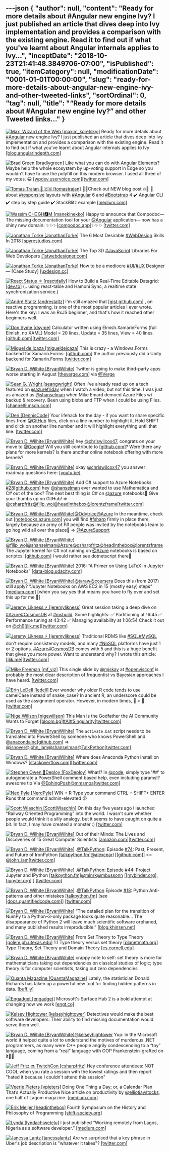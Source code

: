 ---json
{
  "author": null,
  "content": "Ready for more details about #Angular new engine Ivy? I just published an article that dives deep into Ivy implementation and provides a comparison with the existing engine. Read it to find out if what you've learnt about Angular internals applies to Ivy...",
  "inceptDate": "2018-10-23T21:41:48.3849706-07:00",
  "isPublished": true,
  "itemCategory": null,
  "modificationDate": "0001-01-01T00:00:00",
  "slug": "ready-for-more-details-about-angular-new-engine-ivy-and-other-tweeted-links",
  "sortOrdinal": 0,
  "tag": null,
  "title": "“Ready for more details about #Angular new engine Ivy?” and other Tweeted links…"
}
---

[<img alt="Max, Wizard of the Web [maxim_koretskyi]" src="https://songhay.blob.core.windows.net:443/shared-social-twitter/maxim_koretskyi.jpg">](https://t.co/ipLhHkzwKu) Ready for more details about [#Angular](http://twitter.com/search?q='%23Angular) new engine Ivy? I just published an article that dives deep into Ivy implementation and provides a comparison with the existing engine. Read it to find out if what you've learnt about Angular internals applies to Ivy [[blog.angularindepth.com]](https://blog.angularindepth.com/ivy-engine-in-angular-first-in-depth-look-at-compilation-runtime-and-change-detection-876751edd9fd)

[<img alt="Brad Green [bradlygreen]" src="https://songhay.blob.core.windows.net:443/shared-social-twitter/bradlygreen.jpg">](https://t.co/9L3stDqY2J) Like what you can do with Angular Elements? Maybe help the whole ecosystem by up-voting support in Edge so you wouldn't have to use the polyfill on this modern browser. I used all three of my votes. 😀 [[wpdev.uservoice.com]](https://wpdev.uservoice.com/forums/257854-microsoft-edge-developer/suggestions/6261298-custom-elements)[[twitter.com]](https://twitter.com/bradlygreen/status/994283315334074368/photo/1)

[<img alt="Tomas Trajan 🐻 🇨🇭 [tomastrajan]" src="https://songhay.blob.core.windows.net:443/shared-social-twitter/tomastrajan.jpg">](https://t.co/dLJsX8y6h7) 🚨🔥Check out NEW blog post 🔥🚨 📐 about [#responsive](http://twitter.com/search?q='%23responsive) layouts with [#Angular](http://twitter.com/search?q='%23Angular) 6 and [#Bootstrap](http://twitter.com/search?q='%23Bootstrap) 4 ✔️ Angular CLI ✔️ step by step guide ✔️ StackBlitz example [[medium.com]](https://medium.com/@tomastrajan/how-to-build-responsive-layouts-with-bootstrap-4-and-angular-6-cfbb108d797b)

[<img alt="Wassim CHΞGH🅰M [manekinekko]" src="https://songhay.blob.core.windows.net:443/shared-social-twitter/manekinekko.jpg">](https://t.co/WVlnSd51VS) Happy to announce that Compodoc—The missing documentation tool for your [@Angular](http://twitter.com/@Angular) application— now has a shiny new domain: ✨✨✨[[compodoc.app]](https://compodoc.app)✨✨✨ [[twitter.com]](https://twitter.com/manekinekko/status/996680171741761536/photo/1)

[<img alt="Jonathan Torke [JonathanTorke]" src="https://songhay.blob.core.windows.net:443/shared-social-twitter/JonathanTorke.jpg">](https://t.co/xJko0PKiSE) The 6 Most Desirable [#WebDesign](http://twitter.com/search?q='%23WebDesign) Skills In 2018 [[spyrestudios.com]](http://spyrestudios.com/the-6-most-desirable-web-design-skills-in-2018/)

[<img alt="Jonathan Torke [JonathanTorke]" src="https://songhay.blob.core.windows.net:443/shared-social-twitter/JonathanTorke.jpg">](https://t.co/xJko0PKiSE) The Top 3D [#JavaScript](http://twitter.com/search?q='%23JavaScript) Libraries For Web Developers [[1stwebdesigner.com]](https://1stwebdesigner.com/3d-javascript-libraries/)

[<img alt="Jonathan Torke [JonathanTorke]" src="https://songhay.blob.core.windows.net:443/shared-social-twitter/JonathanTorke.jpg">](https://t.co/xJko0PKiSE) How to be a mediocre [#UI](http://twitter.com/search?q='%23UI)/[#UX](http://twitter.com/search?q='%23UX) Designer — [Case Study] [[uxdesign.cc]](https://uxdesign.cc/how-to-be-a-mediocre-ui-ux-designer-case-study-8bd80ec5755f)

[<img alt="React Status ⚛ [reactdaily]" src="https://songhay.blob.core.windows.net:443/shared-social-twitter/reactdaily.jpg">](https://t.co/xdIqTOLlm4) How to Build a Real-Time Editable Datagrid: [[dev.to]](https://dev.to/pmbanugo/real-time-editable-datagrid-in-react-56ad) (.. using react-table and Hamoni Sync, a realtime state synchronization service.) 

[<img alt="André Staltz [andrestaltz]" src="https://songhay.blob.core.windows.net:443/shared-social-twitter/andrestaltz.jpg">](https://t.co/oeLidqKxmX) I'm still amazed that [[gist.github.com]](https://gist.github.com/staltz/868e7e9bc2a7b8c1f754) , on reactive programming, is one of the most popular articles I ever wrote. Here's the key: I was an RxJS beginner, and that's how it reached other beginners well. 

[<img alt="Don Syme [dsyme]" src="https://songhay.blob.core.windows.net:443/shared-social-twitter/dsyme.jpeg">](https://t.co/0enWD7OYV4) Calculator written using Elmish.XamarinForms (full Elmish, no XAML) Model = 20 lines, Update = 35 lines, View = 40 lines. [[github.com]](https://github.com/nosami/Elmish.Calculator)[[twitter.com]](https://twitter.com/dsyme/status/996720094683258880/photo/1)

[<img alt="Miguel de Icaza [migueldeicaza]" src="https://songhay.blob.core.windows.net:443/shared-social-twitter/migueldeicaza.png">](https://t.co/W8ndBXzrN5) This is crazy - a Windows.Forms backend for Xamarin.Forms: [[github.com]](https://github.com/aosoft/Xamarin.Forms.WinForms) the author previously did a Unity backend for Xamarin.Forms [[twitter.com]](https://twitter.com/migueldeicaza/status/996956681048346625/photo/1)

[<img alt="Bryan D. Wilhite [BryanWilhite]" src="https://songhay.blob.core.windows.net:443/shared-social-twitter/BryanWilhite.jpeg">](http://t.co/UNdqV0Z1zz) Twitter is going to make third-party apps worse starting in August [[theverge.com]](https://www.theverge.com/2018/5/16/17362138/twitter-api-third-party-apps-changes-explained?utm_campaign=theverge&utm_content=entry&utm_medium=social&utm_source=twitter) via [@Verge](http://twitter.com/@Verge)

[<img alt="Sean G. Wright [seangwright]" src="https://songhay.blob.core.windows.net:443/shared-social-twitter/seangwright.jpg">](https://t.co/P3myLxmJRQ) Often I've already read up on a tech featured on [@azurefriday](http://twitter.com/@azurefriday) when I watch a video, but not this time. I was just as amazed as [@shanselman](http://twitter.com/@shanselman) when Mike Emard demoed Azure Files w/ backup &amp; recovery. Been using blobs and FTP when I could be using Files. [[channel9.msdn.com]](https://channel9.msdn.com/Shows/Azure-Friday/Backup-and-Recovery-with-Azure-Files)

[<img alt="Den [DennisCode]" src="https://songhay.blob.core.windows.net:443/shared-social-twitter/DennisCode.jpg">](https://t.co/uxtXFsQpHh) Your lifehack for the day - if you want to share specific lines from [@GitHub](http://twitter.com/@GitHub) files, click on a line number to highlight it. Hold SHIFT and click on another line number and it will highlight everything until that line. [[twitter.com]](https://twitter.com/DennisCode/status/997271974303809536/photo/1)

[<img alt="Bryan D. Wilhite [BryanWilhite]" src="https://songhay.blob.core.windows.net:443/shared-social-twitter/BryanWilhite.jpeg">](http://t.co/UNdqV0Z1zz) hey [@chriswilcox47](http://twitter.com/@chriswilcox47), congrats on your move to [@Google](http://twitter.com/@Google)! Will you still contribute to [[github.com]](http://github.com/Microsoft/AzureNotebooks/graphs/contributors)? Were there any plans for more kernels? Is there another online notebook offering with more kernels? 

[<img alt="Bryan D. Wilhite [BryanWilhite]" src="https://songhay.blob.core.windows.net:443/shared-social-twitter/BryanWilhite.jpeg">](http://t.co/UNdqV0Z1zz) okay [@chriswilcox47](http://twitter.com/@chriswilcox47) you answer roadmap questions here: [[youtu.be]](https://youtu.be/NglZQAEnlQY?t=3145)

[<img alt="Bryan D. Wilhite [BryanWilhite]" src="https://songhay.blob.core.windows.net:443/shared-social-twitter/BryanWilhite.jpeg">](http://t.co/UNdqV0Z1zz) Add C# support to Azure Notebooks [#28](http://twitter.com/search?q='%2328)[[github.com]](https://github.com/Microsoft/AzureNotebooks/issues/28) hey [@shanselman](http://twitter.com/@shanselman) ever wanted to use Mathematica and C# out of the box? The next best thing is C# on [@azure](http://twitter.com/@azure) notebooks🤠 Give your thumbs up on GitHub! =&gt; [@csharpfritz](http://twitter.com/@csharpfritz)[@filip_woj](http://twitter.com/@filip_woj)[@headinthebox](http://twitter.com/@headinthebox)[@lorentzframe](http://twitter.com/@lorentzframe)[[twitter.com]](https://twitter.com/BryanWilhite/status/996635536604282880/photo/1)

[<img alt="Bryan D. Wilhite [BryanWilhite]" src="https://songhay.blob.core.windows.net:443/shared-social-twitter/BryanWilhite.jpeg">](http://t.co/UNdqV0Z1zz)[@Odytrice](http://twitter.com/@Odytrice)[@Azure](http://twitter.com/@Azure) In the meantime, check out [[notebooks.azure.com]](http://notebooks.azure.com) you will find [#fsharp](http://twitter.com/search?q='%23fsharp) firmly in place there, largely because an army of F# people was invited by the notebooks team to go hog wild all over the place👯 =&gt; [@AzureSupport](http://twitter.com/@AzureSupport)

[<img alt="Bryan D. Wilhite [BryanWilhite]" src="https://songhay.blob.core.windows.net:443/shared-social-twitter/BryanWilhite.jpeg">](http://t.co/UNdqV0Z1zz)[@filip_woj](http://twitter.com/@filip_woj)[@shanselman](http://twitter.com/@shanselman)[@Azure](http://twitter.com/@Azure)[@csharpfritz](http://twitter.com/@csharpfritz)[@headinthebox](http://twitter.com/@headinthebox)[@lorentzframe](http://twitter.com/@lorentzframe) The Jupyter kernel for C# not running on [@Azure](http://twitter.com/@Azure) notebooks is based on scriptcs: [[github.com]](https://github.com/jupyter/jupyter/wiki/Jupyter-kernels) I would rather see dotnetscript there🧐 

[<img alt="Bryan D. Wilhite [BryanWilhite]" src="https://songhay.blob.core.windows.net:443/shared-social-twitter/BryanWilhite.jpeg">](http://t.co/UNdqV0Z1zz) 2016: “A Primer on Using LaTeX in Jupyter Notebooks” [[data-blog.udacity.com]](http://data-blog.udacity.com/posts/2016/10/latex-primer/)

[<img alt="Bryan D. Wilhite [BryanWilhite]" src="https://songhay.blob.core.windows.net:443/shared-social-twitter/BryanWilhite.jpeg">](http://t.co/UNdqV0Z1zz)[@taraw](http://twitter.com/@taraw)[@coursera](http://twitter.com/@coursera) Does this (from 2017) still apply? “Jupyter Notebooks on AWS EC2 in 15 (mostly easy) steps” [[medium.com]](https://medium.com/@alexjsanchez/python-3-notebooks-on-aws-ec2-in-15-mostly-easy-steps-2ec5e662c6c6) [when you say yes that means you have to fly over and set this up for me 🤠] 

[<img alt="Jeremy Likness ⚡️ [jeremylikness]" src="https://songhay.blob.core.windows.net:443/shared-social-twitter/jeremylikness.jpg">](https://t.co/IbLCTBQJ41) Great session taking a deep dive on [#Azure](http://twitter.com/search?q='%23Azure)[#CosmosDB](http://twitter.com/search?q='%23CosmosDB) at [#msbuild](http://twitter.com/search?q='%23msbuild). Some highlights: ✅ Partitioning at 16:45 ✅ Performance tuning at 43:42 ✅ Managing availability at 1:06:54 Check it out on [@ch9](http://twitter.com/@ch9)[[jlik.me]](https://jlik.me/dh7)[[twitter.com]](https://twitter.com/jeremylikness/status/996398827585368065/photo/1)

[<img alt="Jeremy Likness ⚡️ [jeremylikness]" src="https://songhay.blob.core.windows.net:443/shared-social-twitter/jeremylikness.jpg">](https://t.co/IbLCTBQJ41) Traditional RDMS like [#SQL](http://twitter.com/search?q='%23SQL)[#MySQL](http://twitter.com/search?q='%23MySQL) don't require consistency models, and many [#NoSQL](http://twitter.com/search?q='%23NoSQL) platforms have just 1 or 2 options. [#Azure](http://twitter.com/search?q='%23Azure)[#CosmosDB](http://twitter.com/search?q='%23CosmosDB) comes with 5 and this is a huge benefit that gives you more power. Want to understand why? I wrote this article: [[jlik.me]](https://jlik.me/djw)[[twitter.com]](https://twitter.com/jeremylikness/status/997169134399049730/photo/1)

[<img alt="Mike Freeman [mf_viz]" src="https://songhay.blob.core.windows.net:443/shared-social-twitter/mf_viz.jpg">](https://t.co/UxRBULfGnE) This single slide by [@mjskay](http://twitter.com/@mjskay) at [#openvisconf](http://twitter.com/search?q='%23openvisconf) is probably the most clear description of frequentist vs Bayesian approaches I have heard. [[twitter.com]](https://twitter.com/mf_viz/status/996319859339350016/photo/1)

[<img alt="Erin LeDell [ledell]" src="https://songhay.blob.core.windows.net:443/shared-social-twitter/ledell.jpg">](https://t.co/4L96BqvCRi) Ever wonder why older R code tends to use camelCase instead of snake_case? In ancient R, an underscore could be used as the assignment operator. However, in modern times, 🐍 &gt; 🐫. [[twitter.com]](https://twitter.com/czeildi/status/996653213096005632)

[<img alt="Nige Willson [nigewillson]" src="https://songhay.blob.core.windows.net:443/shared-social-twitter/nigewillson.jpg">](https://t.co/2bCzwm6WOr) This Man Is the Godfather the AI Community Wants to Forget [[bloom.bg]](https://bloom.bg/2IJbEO1)[#AI](http://twitter.com/search?q='%23AI)[#Singularity](http://twitter.com/search?q='%23Singularity)[[twitter.com]](https://twitter.com/nigewillson/status/996662791644811264/photo/1)

[<img alt="Bryan D. Wilhite [BryanWilhite]" src="https://songhay.blob.core.windows.net:443/shared-social-twitter/BryanWilhite.jpeg">](http://t.co/UNdqV0Z1zz) The `activate.bat` script needs to be translated into PowerShell by someone who knows PowerShell and [@anacondainc](http://twitter.com/@anacondainc)[[github.com]](https://github.com/ContinuumIO/anaconda-issues/issues/311) =&gt; [@jsnover](http://twitter.com/@jsnover)[@john_lam](http://twitter.com/@john_lam)[@shanselman](http://twitter.com/@shanselman)[@TalkPython](http://twitter.com/@TalkPython)[[twitter.com]](https://twitter.com/BryanWilhite/status/996831921907814400/photo/1)

[<img alt="Bryan D. Wilhite [BryanWilhite]" src="https://songhay.blob.core.windows.net:443/shared-social-twitter/BryanWilhite.jpeg">](http://t.co/UNdqV0Z1zz) Where does Anaconda Python install on Windows? [[stackoverflow.com]](https://stackoverflow.com/questions/37117571/where-does-anaconda-python-install-on-windows)[[twitter.com]](https://twitter.com/BryanWilhite/status/996834376196345856/photo/1)

[<img alt="Stephen Owen 🦊Deploy [FoxDeploy]" src="https://songhay.blob.core.windows.net:443/shared-social-twitter/FoxDeploy.jpg">](https://t.co/v2JkJtKMfa) What!? In [@code](http://twitter.com/@code), simply type '##' to autogenerate a PowerShell comment based help, even including params!?awesome tip Via [@EphingPosh](http://twitter.com/@EphingPosh)[@mmsmoa](http://twitter.com/@mmsmoa)[[twitter.com]](https://twitter.com/FoxDeploy/status/996488044059463680/photo/1)

[<img alt="Ned Pyle [NerdPyle]" src="https://songhay.blob.core.windows.net:443/shared-social-twitter/NerdPyle.jpg">](https://t.co/Ab46EopJjU) WIN + R Type your command CTRL + SHIFT+ ENTER Runs that command admin-elevated 😲 

[<img alt="Scott Wlaschin [ScottWlaschin]" src="https://songhay.blob.core.windows.net:443/shared-social-twitter/ScottWlaschin.jpg">](http://t.co/0un69DrFFd) On this day five years ago I launched "Railway Oriented Programming" into the world. I wasn't sure whether people would think it a silly analogy, but it seems to have caught on quite a bit. In fact, I may have created a monster :) [[twitter.com]](https://twitter.com/scottwlaschin/status/335396849953415168)

[<img alt="Bryan D. Wilhite [BryanWilhite]" src="https://songhay.blob.core.windows.net:443/shared-social-twitter/BryanWilhite.jpeg">](http://t.co/UNdqV0Z1zz) Out of their Minds: The Lives and Discoveries of 15 Great Computer Scientists [[amazon.com]](https://www.amazon.com/Out-their-Minds-Discoveries-Scientists/dp/0387982698?SubscriptionId=1SW6D7X6ZXXR92KVX0G2&tag=thekintespacec00&linkCode=xm2&camp=2025&creative=165953&creativeASIN=0387982698)[[twitter.com]](https://twitter.com/BryanWilhite/status/997289301783162880/photo/1)

[<img alt="Bryan D. Wilhite [BryanWilhite]" src="https://songhay.blob.core.windows.net:443/shared-social-twitter/BryanWilhite.jpeg">](http://t.co/UNdqV0Z1zz) .[@TalkPython](http://twitter.com/@TalkPython): Episode [#74](http://twitter.com/search?q='%2374): Past, Present, and Future of IronPython [[talkpython.fm]](https://talkpython.fm/episodes/show/74/past-present-and-future-of-ironpython)[@alexcearl](http://twitter.com/@alexcearl) [[[github.com]](http://github.com/IronLanguages)] &lt;= [@john_lam](http://twitter.com/@john_lam)[[twitter.com]](https://twitter.com/BryanWilhite/status/996255027483234304/photo/1)

[<img alt="Bryan D. Wilhite [BryanWilhite]" src="https://songhay.blob.core.windows.net:443/shared-social-twitter/BryanWilhite.jpeg">](http://t.co/UNdqV0Z1zz) .[@TalkPython](http://twitter.com/@TalkPython): Episode [#44](http://twitter.com/search?q='%2344): Project Jupyter and IPython [[talkpython.fm]](https://talkpython.fm/episodes/show/44/project-jupyter-and-ipython)[@minrk](http://twitter.com/@minrk)[@mbussonn](http://twitter.com/@mbussonn) [[[mybinder.org]](http://mybinder.org), [[jupyter.org]](http://jupyter.org) ] [[twitter.com]](https://twitter.com/BryanWilhite/status/996256712326705152/photo/1)

[<img alt="Bryan D. Wilhite [BryanWilhite]" src="https://songhay.blob.core.windows.net:443/shared-social-twitter/BryanWilhite.jpeg">](http://t.co/UNdqV0Z1zz) .[@TalkPython](http://twitter.com/@TalkPython) Episode [#18](http://twitter.com/search?q='%2318): Python Anti-patterns and other mistakes [[talkpython.fm]](https://talkpython.fm/episodes/show/18/python-anti-patterns-and-other-mistakes) [see [[docs.quantifiedcode.com]](http://docs.quantifiedcode.com/python-anti-patterns/)] [[twitter.com]](https://twitter.com/BryanWilhite/status/997180599969374208/photo/1)

[<img alt="Bryan D. Wilhite [BryanWilhite]" src="https://songhay.blob.core.windows.net:443/shared-social-twitter/BryanWilhite.jpeg">](http://t.co/UNdqV0Z1zz) “The detailed plan for the transition of NumPy to a Python–3-only package looks quite reasonable… The disappearance of Python 2 will leave much scientific software orphaned, and many published results irreproducible.” [[blog.khinsen.net]](http://blog.khinsen.net/posts/2017/11/16/a-plea-for-stability-in-the-scipy-ecosystem/)

[<img alt="Bryan D. Wilhite [BryanWilhite]" src="https://songhay.blob.core.windows.net:443/shared-social-twitter/BryanWilhite.jpeg">](http://t.co/UNdqV0Z1zz) From Set Theory to Type Theory [[golem.ph.utexas.edu]](https://golem.ph.utexas.edu/category/2013/01/from_set_theory_to_type_theory.html) 1.1 Type theory versus set theory [[planetmath.org]](http://planetmath.org/11typetheoryversussettheory) Type Theory, Set Theory and Domain Theory [[cs.cornell.edu]](http://www.cs.cornell.edu/info/Projects/NuPrl/Intro/TypeSetDomain/typesetd.html)

[<img alt="Bryan D. Wilhite [BryanWilhite]" src="https://songhay.blob.core.windows.net:443/shared-social-twitter/BryanWilhite.jpeg">](http://t.co/UNdqV0Z1zz) crappy note to self: set theory is more for mathematicians taking out dependencies on classical studies of logic; type theory is for computer scientists, taking out zero dependencies 

[<img alt="Quanta Magazine [QuantaMagazine]" src="https://songhay.blob.core.windows.net:443/shared-social-twitter/QuantaMagazine.jpg">](https://t.co/3tm9sLOEkF) Lately, the statistician Donald Richards has taken up a powerful new tool for finding hidden patterns in data. [[buff.ly]](https://buff.ly/2ILyOjm)

[<img alt="Engadget [engadget]" src="https://songhay.blob.core.windows.net:443/shared-social-twitter/engadget.png">](https://t.co/sPqsSwBKtx) Microsoft's Surface Hub 2 is a bold attempt at changing how we work [[engt.co]](https://engt.co/2rJjKvH)

[<img alt="Kelsey Hightower [kelseyhightower]" src="https://songhay.blob.core.windows.net:443/shared-social-twitter/kelseyhightower.jpg">](https://t.co/34tXx3kx0x) Detectives would make the best software developers. Their ability to find missing documentation would serve them well. 

[<img alt="Bryan D. Wilhite [BryanWilhite]" src="https://songhay.blob.core.windows.net:443/shared-social-twitter/BryanWilhite.jpeg">](http://t.co/UNdqV0Z1zz)[@kelseyhightower](http://twitter.com/@kelseyhightower) Yup: in the Microsoft world it helped quite a lot to understand the motives of murderous .NET programmers, as many were C++ people angrily condescending to a “toy” language, coming from a “real” language with OOP Frankenstein-grafted on it👹👺 

[<img alt="Jeff Fritz 🔜 TwitchCon [csharpfritz]" src="https://songhay.blob.core.windows.net:443/shared-social-twitter/csharpfritz.jpg">](https://t.co/b3mDItgW1b) Hey conference attendees: NOT COOL when you rate a session with the lowest ratings and then report "hated it because I couldn't attend this session" 

[<img alt="Veerle Pieters [vpieters]" src="https://songhay.blob.core.windows.net:443/shared-social-twitter/vpieters.png">](http://t.co/A4ZEwCEPEs) Doing One Thing a Day; or, a Calendar Plan That’s Actually Productive Nice article on productivity by [@elliotjaystocks](http://twitter.com/@elliotjaystocks), one half of Lagom magazine. [[medium.com]](https://medium.com/@elliotjaystocks/doing-one-thing-a-day-or-a-calendar-plan-thats-actually-productive-e9789151435f)

[<img alt="Erik Meijer [headinthebox]" src="https://songhay.blob.core.windows.net:443/shared-social-twitter/headinthebox.jpeg">](http://t.co/LX6r9PgJAw) Fourth Symposium on the History and Philosophy of Programming [[shift-society.org]](https://www.shift-society.org/hapop4/)

[<img alt="Lynda [lyndachiwetelu]" src="https://songhay.blob.core.windows.net:443/shared-social-twitter/lyndachiwetelu.jpg">](https://t.co/r4vLe46pkB) I just published “Working remotely from Lagos, Nigeria as a software developer.” [[medium.com]](https://medium.com/p/working-remotely-from-lagos-nigeria-as-a-software-developer-3edf8130b3e2)

[<img alt="Janessa Lantz [janessalantz]" src="https://songhay.blob.core.windows.net:443/shared-social-twitter/janessalantz.jpg">](null) Are we surprised that a key phrase in Uber's job description is "whatever it takes"? [[twitter.com]](https://twitter.com/janessalantz/status/996860109161680897/photo/1)
